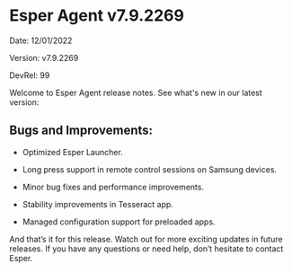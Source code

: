 # Esper Agent v7.9.2269

Date: 12/01/2022

Version: v7.9.2269

DevRel: 99

Welcome to Esper Agent release notes. See what's new in our latest version: 

## Bugs and Improvements: 

-   Optimized Esper Launcher.

-   Long press support in remote control sessions on Samsung devices.

-   Minor bug fixes and performance improvements.

-   Stability improvements in Tesseract app.

-   Managed configuration support for preloaded apps.

And that’s it for this release. Watch out for more exciting updates in future releases. If you have any questions or need help, don’t hesitate to contact Esper.
